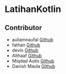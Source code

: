# LatihanKotlin

## Contributor
- auliamnaufal [Github](https://github.com/auliamnaufal)
- fathan [Github](https://github.com/Fathkim)
- devin [Github](https://github.com/mdevarrysd)
- Althaaf [Github](https://github.com/Althaafzz)
- Miqdad Autis [Github](https://github.com/miqdad08)
- Danish Maula [GIthub](https://github.com/DanishMaula) 


